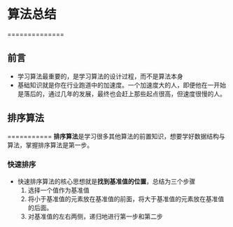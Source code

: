 # 算法总结
==============

## 前言
- 学习算法最重要的，是学习算法的设计过程，而不是算法本身
- 基础知识就是你在行业跑道中的加速度。一个加速度大的人，即便他在一开始是落后的，通过几年的发展，最终也会赶上那些起点很高，但速度很慢的人。

## 排序算法
===========
**排序算法**是学习很多其他算法的前置知识，想要学好数据结构与算法，掌握排序算法是第一步。

### 快速排序
- 快速排序算法的核心思想就是**找到基准值的位置**，总结为三个步骤
   1. 选择一个值作为基准值
   2. 将小于基准值的元素放在基准值的前面，将大于基准值的元素放在基准值的后面。
   3. 对基准值的左右两侧，递归地进行第一步和第二步